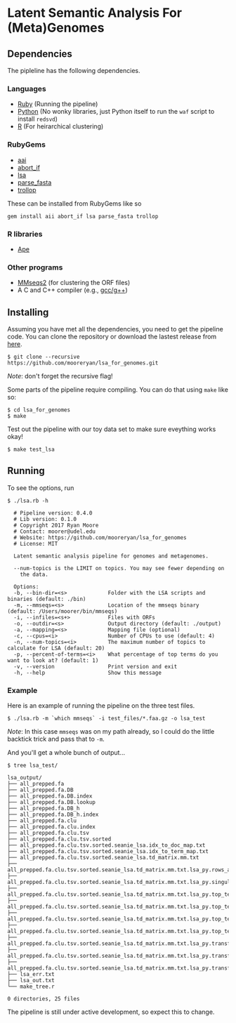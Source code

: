 # Latent Semantic Analysis For (Meta)Genomes

## Dependencies

The pipleline has the following dependencies.

### Languages

- [Ruby](https://www.ruby-lang.org/es/) (Running the pipeline)
- [Python](https://www.python.org/) (No wonky libraries, just Python itself to run the `waf` script to install `redsvd`)
- [R](https://www.r-project.org/) (For heirarchical clustering)

### RubyGems

- [aai](https://rubygems.org/gems/aai)
- [abort_if](https://rubygems.org/gems/abort_if)
- [lsa](https://rubygems.org/gems/lsa)
- [parse_fasta](https://rubygems.org/gems/parse_fasta)
- [trollop](https://rubygems.org/gems/trollop)

These can be installed from RubyGems like so

```
gem install aii abort_if lsa parse_fasta trollop
```

### R libraries

- [Ape](https://cran.r-project.org/web/packages/ape/index.html)

### Other programs

- [MMseqs2](https://github.com/soedinglab/MMseqs2) (for clustering the ORF files)
- A C and C++ compiler (e.g., [gcc/g++](https://gcc.gnu.org/))

## Installing

Assuming you have met all the dependencies, you need to get the pipeline code. You can clone the repository or download the lastest release from [here](https://github.com/mooreryan/lsa_for_genomes/releases).

```
$ git clone --recursive https://github.com/mooreryan/lsa_for_genomes.git
```

*Note*: don't forget the recursive flag!

Some parts of the pipeline require compiling. You can do that using `make` like so: 

```
$ cd lsa_for_genomes
$ make
```

Test out the pipeline with our toy data set to make sure eveything works okay!

```
$ make test_lsa
```

## Running

To see the options, run

```
$ ./lsa.rb -h

  # Pipeline version: 0.4.0
  # Lib version: 0.1.0
  # Copyright 2017 Ryan Moore
  # Contact: moorer@udel.edu
  # Website: https://github.com/mooreryan/lsa_for_genomes
  # License: MIT

  Latent semantic analysis pipeline for genomes and metagenomes.

  --num-topics is the LIMIT on topics. You may see fewer depending on
    the data.

  Options:
  -b, --bin-dir=<s>             Folder with the LSA scripts and binaries (default: ./bin)
  -m, --mmseqs=<s>              Location of the mmseqs binary (default: /Users/moorer/bin/mmseqs)
  -i, --infiles=<s+>            Files with ORFs
  -o, --outdir=<s>              Output directory (default: ./output)
  -a, --mapping=<s>             Mapping file (optional)
  -c, --cpus=<i>                Number of CPUs to use (default: 4)
  -n, --num-topics=<i>          The maximum number of topics to calculate for LSA (default: 20)
  -p, --percent-of-terms=<i>    What percentage of top terms do you want to look at? (default: 1)
  -v, --version                 Print version and exit
  -h, --help                    Show this message
```

### Example

Here is an example of running the pipeline on the three test files.

```
$ ./lsa.rb -m `which mmseqs` -i test_files/*.faa.gz -o lsa_test
```

*Note*: In this case `mmseqs` was on my path already, so I could do the little backtick trick and pass that to `-m`.

And you'll get a whole bunch of output...

```
$ tree lsa_test/

lsa_output/
├── all_prepped.fa
├── all_prepped.fa.DB
├── all_prepped.fa.DB.index
├── all_prepped.fa.DB.lookup
├── all_prepped.fa.DB_h
├── all_prepped.fa.DB_h.index
├── all_prepped.fa.clu
├── all_prepped.fa.clu.index
├── all_prepped.fa.clu.tsv
├── all_prepped.fa.clu.tsv.sorted
├── all_prepped.fa.clu.tsv.sorted.seanie_lsa.idx_to_doc_map.txt
├── all_prepped.fa.clu.tsv.sorted.seanie_lsa.idx_to_term_map.txt
├── all_prepped.fa.clu.tsv.sorted.seanie_lsa.td_matrix.mm.txt
├── all_prepped.fa.clu.tsv.sorted.seanie_lsa.td_matrix.mm.txt.lsa_py.rows_are_terms.txt
├── all_prepped.fa.clu.tsv.sorted.seanie_lsa.td_matrix.mm.txt.lsa_py.singular_values.txt
├── all_prepped.fa.clu.tsv.sorted.seanie_lsa.td_matrix.mm.txt.lsa_py.top_terms.txt
├── all_prepped.fa.clu.tsv.sorted.seanie_lsa.td_matrix.mm.txt.lsa_py.top_terms.txt.ids.txt.topic_1_seqs.fa
├── all_prepped.fa.clu.tsv.sorted.seanie_lsa.td_matrix.mm.txt.lsa_py.top_terms.txt.ids.txt.topic_2_seqs.fa
├── all_prepped.fa.clu.tsv.sorted.seanie_lsa.td_matrix.mm.txt.lsa_py.top_terms.txt.ids.txt.topic_3_seqs.fa
├── all_prepped.fa.clu.tsv.sorted.seanie_lsa.td_matrix.mm.txt.lsa_py.transformed_doc_dist.txt
├── all_prepped.fa.clu.tsv.sorted.seanie_lsa.td_matrix.mm.txt.lsa_py.transformed_doc_dist.txt.newick.txt
├── all_prepped.fa.clu.tsv.sorted.seanie_lsa.td_matrix.mm.txt.lsa_py.transformed_doc_matrix.txt
├── lsa_err.txt
├── lsa_out.txt
└── make_tree.r

0 directories, 25 files
```

The pipeline is still under active development, so expect this to change.
